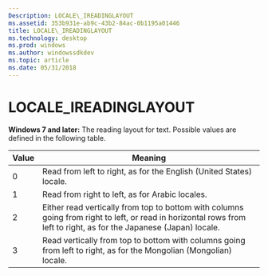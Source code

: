 ```yaml
---
Description: LOCALE\_IREADINGLAYOUT
ms.assetid: 353b931e-ab9c-43b2-84ac-0b1195a01446
title: LOCALE\_IREADINGLAYOUT
ms.technology: desktop
ms.prod: windows
ms.author: windowssdkdev
ms.topic: article
ms.date: 05/31/2018
---
```


# LOCALE\_IREADINGLAYOUT

**Windows 7 and later:** The reading layout for text. Possible values are defined in the following table.



| Value | Meaning                                                                                                                                                             |
|-------|---------------------------------------------------------------------------------------------------------------------------------------------------------------------|
| 0     | Read from left to right, as for the English (United States) locale.                                                                                                 |
| 1     | Read from right to left, as for Arabic locales.                                                                                                                     |
| 2     | Either read vertically from top to bottom with columns going from right to left, or read in horizontal rows from left to right, as for the Japanese (Japan) locale. |
| 3     | Read vertically from top to bottom with columns going from left to right, as for the Mongolian (Mongolian) locale.                                                  |



 

 

 



